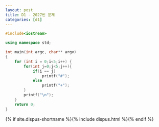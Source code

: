 ```yaml
---
layout: post
title: D1 - 2027번 문제
categories: [d1]
---
```


~~~cpp
#include<iostream>

using namespace std;

int main(int argc, char** argv)
{
	for (int i = 0;i<5;i++) {
		for(int j=0;j<5;j++){
            if(i == j)
                printf("#");
            else
                printf("+");
        }
        printf("\n");
	}	
	return 0;
}
~~~

{% if site.dispus-shortname %}{% include dispus.html %}{% endif %}